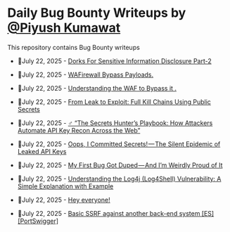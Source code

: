 # Daily Bug Bounty Writeups by [@Piyush Kumawat](https://twitter.com/piyush_supiy) 
This repository contains Bug Bounty writeups

<!-- BLOG-POST-LIST:START -->
 - 💯July 22, 2025 - [Dorks For Sensitive Information Disclosure Part-2](https://medium.com/@devanshpatel930/dorks-for-sensitive-information-disclosure-part-2-4355b479d2aa?source=rss------bug_bounty-5) 

 - 💯July 22, 2025 - [WAFirewall Bypass Payloads.](https://medium.com/@anandrishav2228/wafirewall-bypass-payloads-db6988828448?source=rss------bug_bounty-5) 

 - 💯July 22, 2025 - [Understanding the WAF to Bypass it .](https://medium.com/@anandrishav2228/understanding-the-waf-to-bypass-it-749aab2a8473?source=rss------bug_bounty-5) 

 - 💯July 22, 2025 - [From Leak to Exploit: Full Kill Chains Using Public Secrets](https://medium.com/@narendarlb123/from-leak-to-exploit-full-kill-chains-using-public-secrets-eb00d6846a79?source=rss------bug_bounty-5) 

 - 💯July 22, 2025 - [️‍♂️ “The Secrets Hunter’s Playbook: How Attackers Automate API Key Recon Across the Web”](https://medium.com/@narendarlb123/%EF%B8%8F-%EF%B8%8F-the-secrets-hunters-playbook-how-attackers-automate-api-key-recon-across-the-web-252b035c2348?source=rss------bug_bounty-5) 

 - 💯July 22, 2025 - [Oops, I Committed Secrets! — The Silent Epidemic of Leaked API Keys](https://medium.com/@narendarlb123/oops-i-committed-secrets-the-silent-epidemic-of-leaked-api-keys-e3faf6e54fe9?source=rss------bug_bounty-5) 

 - 💯July 22, 2025 - [My First Bug Got Duped — And I’m Weirdly Proud of It](https://medium.com/@viratavi1223/my-first-bug-got-duped-and-im-weirdly-proud-of-it-02a05b79447a?source=rss------bug_bounty-5) 

 - 💯July 22, 2025 - [Understanding the Log4j &lpar;Log4Shell&rpar; Vulnerability: A Simple Explanation with Example](https://medium.com/@shalomo.social/understanding-the-log4j-log4shell-vulnerability-a-simple-explanation-with-example-a20135803956?source=rss------bug_bounty-5) 

 - 💯July 22, 2025 - [Hey everyone!](https://zwanski.medium.com/hey-everyone-b740dfe67713?source=rss------bug_bounty-5) 

 - 💯July 22, 2025 - [Basic SSRF against another back-end system [ES] [PortSwigger]](https://h0lm3s.medium.com/basic-ssrf-against-another-back-end-system-es-portswigger-0758cfd90119?source=rss------bug_bounty-5) 
<!-- BLOG-POST-LIST:END -->
